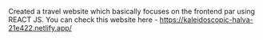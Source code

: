 Created a travel website which basically focuses on the frontend par using REACT JS.
You can check this website here - https://kaleidoscopic-halva-21e422.netlify.app/
